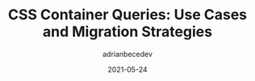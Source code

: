 ---
author: adrianbecedev
date: 2021-05-24
layout: post.njk
publisher: smashingmag
tags:
  - article
  - css
  - container-queries
target_url: https://www.smashingmagazine.com/2021/05/css-container-queries-use-cases-migration-strategies/
title: "CSS Container Queries: Use Cases and Migration Strategies"
---